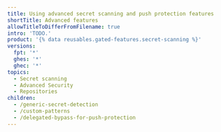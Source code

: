 ```yaml
---
title: Using advanced secret scanning and push protection features
shortTitle: Advanced features
allowTitleToDifferFromFilename: true
intro: 'TODO.'
product: '{% data reusables.gated-features.secret-scanning %}'
versions:
  fpt: '*'
  ghes: '*'
  ghec: '*'
topics:
  - Secret scanning
  - Advanced Security
  - Repositories
children:
  - /generic-secret-detection
  - /custom-patterns
  - /delegated-bypass-for-push-protection
---
```

